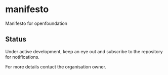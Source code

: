 # manifesto

Manifesto for openfoundation 

## Status

Under active development, keep an eye out and subscribe to the repository for notifications.

For more details contact the organisation owner.
